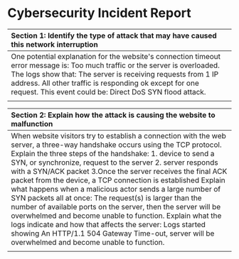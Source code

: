# Cybersecurity Incident Report

| Section 1: Identify the type of attack that may have caused this network interruption |  |
| :---- | ----- |
| One potential explanation for the website's connection timeout error message is: Too much traffic or the server is overloaded.   The logs show that: The server is receiving requests from 1 IP address. All other traffic is responding ok except for one request.   This event could be: Direct DoS SYN flood attack.  |  |
|  |  |

| Section 2: Explain how the attack is causing the website to malfunction |
| :---- |
| When website visitors try to establish a connection with the web server, a three-way handshake occurs using the TCP protocol. Explain the three steps of the handshake: 1\. device to send a SYN, or synchronize, request to the server 2\. server responds with a SYN/ACK packet 3.Once the server receives the final ACK packet from the device, a TCP connection is established  Explain what happens when a malicious actor sends a large number of SYN packets all at once: The request(s)  is larger than the number of available ports on the server, then the server will be overwhelmed and become unable to function.  Explain what the logs indicate and how that affects the server: Logs started showing An HTTP/1.1 504 Gateway Time-out, server will be overwhelmed and become unable to function. |
|  |
